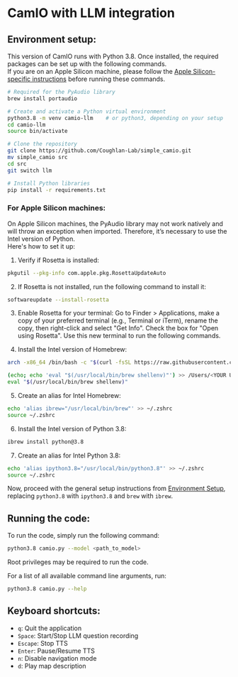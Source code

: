 # CamIO with LLM integration

## Environment setup:

This version of CamIO runs with Python 3.8. Once installed, the required packages can be set up with the following commands.</br>
If you are on an Apple Silicon machine, please follow the [Apple Silicon-specific instructions](#for-apple-silicon-machines) before running these commands.

```bash
# Required for the PyAudio library
brew install portaudio

# Create and activate a Python virtual environment
python3.8 -m venv camio-llm    # or python3, depending on your setup
cd camio-llm
source bin/activate

# Clone the repository
git clone https://github.com/Coughlan-Lab/simple_camio.git
mv simple_camio src
cd src
git switch llm

# Install Python libraries
pip install -r requirements.txt
```

### For Apple Silicon machines:

On Apple Silicon machines, the PyAudio library may not work natively and will throw an exception when imported. Therefore, it’s necessary to use the Intel version of Python.</br>
Here's how to set it up:

1. Verify if Rosetta is installed:

```bash
pkgutil --pkg-info com.apple.pkg.RosettaUpdateAuto
```

2. If Rosetta is not installed, run the following command to install it:

```bash
softwareupdate --install-rosetta
```

3. Enable Rosetta for your terminal:
   Go to Finder > Applications, make a copy of your preferred terminal (e.g., Terminal or iTerm), rename the copy, then right-click and select "Get Info". Check the box for "Open using Rosetta". Use this new terminal to run the following commands.

4. Install the Intel version of Homebrew:

```bash
arch -x86_64 /bin/bash -c "$(curl -fsSL https://raw.githubusercontent.com/Homebrew/install/HEAD/install.sh)"

(echo; echo 'eval "$(/usr/local/bin/brew shellenv)"') >> /Users/<YOUR USERNAME>/.zprofile
eval "$(/usr/local/bin/brew shellenv)"
```

5. Create an alias for Intel Homebrew:

```bash
echo 'alias ibrew="/usr/local/bin/brew"' >> ~/.zshrc
source ~/.zshrc
```

6. Install the Intel version of Python 3.8:

```bash
ibrew install python@3.8
```

7. Create an alias for Intel Python 3.8:

```bash
echo 'alias ipython3.8="/usr/local/bin/python3.8"' >> ~/.zshrc
source ~/.zshrc
```

Now, proceed with the general setup instructions from [Environment Setup](#environment-setup), replacing `python3.8` with `ipython3.8` and `brew` with `ibrew`.

## Running the code:

To run the code, simply run the following command:

```bash
python3.8 camio.py --model <path_to_model>
```

Root privileges may be required to run the code.

For a list of all available command line arguments, run:

```bash
python3.8 camio.py --help
```

## Keyboard shortcuts:

-   `q`: Quit the application
-   `Space`: Start/Stop LLM question recording
-   `Escape`: Stop TTS
-   `Enter`: Pause/Resume TTS
-   `n`: Disable navigation mode
-   `d`: Play map description
